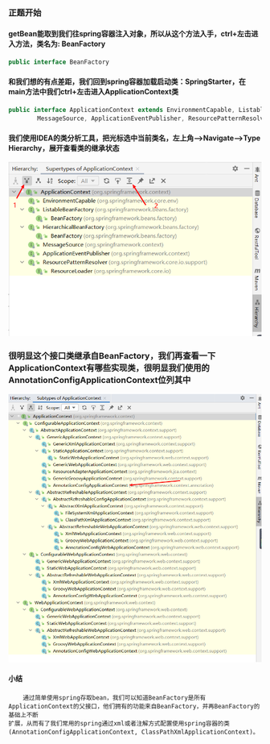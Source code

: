 ### 正题开始
#### getBean能取到我们往spring容器注入对象，所以从这个方法入手，ctrl+左击进入方法，类名为: BeanFactory
```java
public interface BeanFactory
```
#### 和我们想的有点差距，我们回到spring容器加载启动类：SpringStarter，在main方法中我们ctrl+左击进入ApplicationContext类
```java
public interface ApplicationContext extends EnvironmentCapable, ListableBeanFactory, HierarchicalBeanFactory,
		MessageSource, ApplicationEventPublisher, ResourcePatternResolver 
```
#### 我们使用IDEA的类分析工具，把光标选中当前类名，左上角——>Navigate——>Type Hierarchy，展开查看类的继承状态
![Image](images/image1.png)
### 很明显这个接口类继承自BeanFactory，我们再查看一下ApplicationContext有哪些实现类，很明显我们使用的AnnotationConfigApplicationContext位列其中
![Image](./images/2.png)
#### 小结
```text
    通过简单使用spring存取bean，我们可以知道BeanFactory是所有ApplicationContext的父接口，他们拥有的功能来自BeanFactory，并再BeanFactory的基础上不断
扩展，从而有了我们常用的spring通过xml或者注解方式配置使用spring容器的类(AnnotationConfigApplicationContext, ClassPathXmlApplicationContext)。
```
